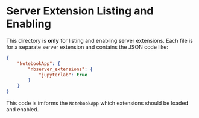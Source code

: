 # Server Extension Listing and Enabling

This directory is **only** for listing and enabling server extensions. Each file is for a separate server extension and contains the JSON code like:
```json
{
    "NotebookApp": {
        "nbserver_extensions": {
            "jupyterlab": true
        }
    }
}
``` 
This code is imforms the `NotebookApp` which extensions should be loaded and enabled.